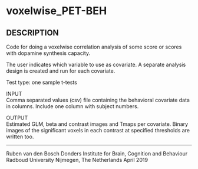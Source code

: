 # voxelwise_PET-BEH

## DESCRIPTION
Code for doing a voxelwise correlation analysis of some score or scores
with dopamine synthesis capacity.

The user indicates which variable to use as covariate. A separate
analysis design is created and run for each covariate. 

Test type: one sample t-tests

INPUT  
Comma separated values (csv) file containing the behavioral covariate
data in columns. Include one column with subject numbers.
 
OUTPUT  
Estimated GLM, beta and contrast images and Tmaps per covariate. Binary
images of the significant voxels in each contrast at specified thresholds
are written too. 
 
-------------------------------------------------------------------------
Ruben van den Bosch
Donders Institute for Brain, Cognition and Behaviour
Radboud University
Nijmegen, The Netherlands
April 2019

